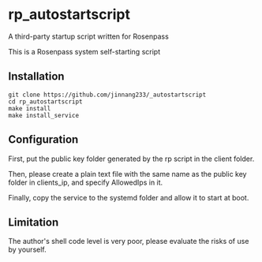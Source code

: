 # rp_autostartscript
A third-party startup script written for Rosenpass

This is a Rosenpass system self-starting script

## Installation 
```shell
git clone https://github.com/jinnang233/_autostartscript
cd rp_autostartscript
make install
make install_service
```

## Configuration
First, put the public key folder generated by the rp script in the client folder.

Then, please create a plain text file with the same name as the public key folder in clients_ip, and specify AllowedIps in it.

Finally, copy the service to the systemd folder and allow it to start at boot.

## Limitation

The author's shell code level is very poor, please evaluate the risks of use by yourself.
